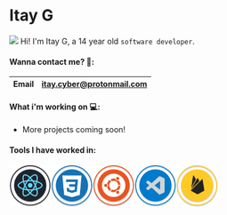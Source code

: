 # Itay G

<img src="https://cdn.jsdelivr.net/gh/Readme-Workflows/Readme-Icons@main/icons/gifs/wave.gif" /> Hi! I'm Itay G, a 14 year old ```software developer```.


#### Wanna contact me? 📱:

|Email| <itay.cyber@protonmail.com> | 
--- | --- 

#### What i'm working on 💻:

- More projects coming soon!

#### Tools I have worked in: 
<img width="75px" src="https://github.com/Pedro-Murilo/icons-for-readme/blob/main/.github/react-icon.svg" alt="ReactJS Icon" /><img width="75px" src="https://github.com/Pedro-Murilo/icons-for-readme/blob/main/.github/css-icon.svg" alt="CSS Icon" /><img width="75px" src="https://github.com/Pedro-Murilo/icons-for-readme/blob/main/.github/ubuntu-icon.svg" alt="Ubuntu Icon" /><img width="75px" src="https://github.com/Pedro-Murilo/icons-for-readme/blob/main/.github/vscode-icon.svg" alt="VSCode Icon" /><img width="75px" src="https://github.com/Pedro-Murilo/icons-for-readme/blob/main/.github/firebase-icon.svg" alt="Firebase Icon" />
